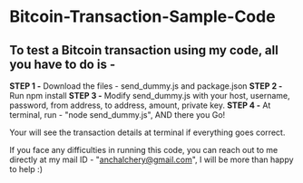 # Bitcoin-Transaction-Sample-Code

## To test a Bitcoin transaction using my code, all you have to do is - 

**STEP 1 -** Download the files - send_dummy.js and package.json
**STEP 2 -** Run npm install
**STEP 3 -** Modify send_dummy.js with your host, username, password, from address, to address, amount, private key.
**STEP 4 -** At terminal, run - "node send_dummy.js", AND there you Go!

Your will see the transaction details at terminal if everything goes correct.


If you face any difficulties in running this code, you can reach out to me directly at my mail ID - "anchalchery@gmail.com", I will be more than happy to help :)
